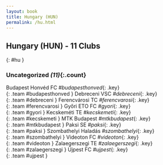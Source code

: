```yaml
---
layout: book
title: Hungary (HUN)
permalink: /hu.html
---
```


## Hungary (HUN) - 11 Clubs
{: #hu }









### Uncategorized _(11)_{:.count}

Budapest Honvéd FC   _#budapesthonved_{: .key} <br>
{: .team #budapesthonved }
Debreceni VSC   _#debreceni_{: .key} <br>
{: .team #debreceni }
Ferencvárosi TC   _#ferencvarosi_{: .key} <br>
{: .team #ferencvarosi }
Győri ETO FC   _#gyori_{: .key} <br>
{: .team #gyori }
Kecskeméti TE   _#kecskemeti_{: .key} <br>
{: .team #kecskemeti }
MTK Budapest   _#mtkbudapest_{: .key} <br>
{: .team #mtkbudapest }
Paksi SE   _#paksi_{: .key} <br>
{: .team #paksi }
Szombathelyi Haladás   _#szombathelyi_{: .key} <br>
{: .team #szombathelyi }
Videoton FC   _#videoton_{: .key} <br>
{: .team #videoton }
Zalaegerszegi TE   _#zalaegerszegi_{: .key} <br>
{: .team #zalaegerszegi }
Újpest FC   _#ujpest_{: .key} <br>
{: .team #ujpest }


 
